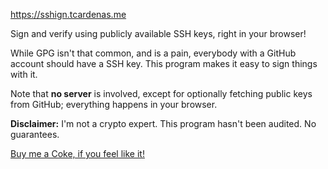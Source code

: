 https://sshign.tcardenas.me

<p>Sign and verify using publicly available SSH keys, right in your browser!</p>

<p>While GPG isn't that common, and is a pain, everybody with a GitHub account should have a SSH key. This program makes it easy to sign things with it.</p>

<p>Note that <strong>no server</strong> is involved, except for optionally fetching public keys from GitHub; everything happens in your browser.</p>

<p><strong>Disclaimer:</strong> I'm not a crypto expert. This program hasn't been audited. No guarantees.</p>

<p><a href="https://ko-fi.com/tcard">Buy me a Coke, if you feel like it!</a></p>
